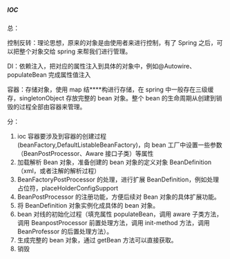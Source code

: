 ##### IOC

总：

控制反转：理论思想，原来的对象是由使用者来进行控制，有了 Spring 之后，可以把整个对象交给 spring 来帮我们进行管理。

DI：依赖注入，把对应的属性注入到具体的对象中，例如@Autowire、populateBean 完成属性值注入

容器：存储对象，使用 map 结****构进行存储，在 spring 中一般存在三级缓存，singletonObject 存放完整的 bean 对象。整个 bean 的生命周期从创建到销毁的过程全部由容器来管理。

分：

1. ioc 容器要涉及到容器的创建过程(beanFactory,DefaultListableBeanFactory)，向 bean 工厂中设置一些参数（BeanPostProcessor、Aware 接口子类）等属性
2. 加载解析 Bean 对象，准备创建的 bean 对象的定义对象 BeanDefinition（xml，或者注解的解析过程）
3. BeanFactoryPostProcessor 的处理，进行扩展 BeanDefinition，例如处理占位符，placeHolderConfigSupport
4. BeanPostProcessor 的注册功能，方便后续对 Bean 对象的具体扩展功能。
5. 将 BeanDefinition 对象实例化成具体的 bean 对象。
6. bean 对线的初始化过程（填充属性 populateBean，调用 aware 子类方法，调用 BeanpostProcessor 前置处理方法，调用 init-method 方法，调用 BeanProfessor 的后置处理方法）。
7. 生成完整的 bean 对象，通过 getBean 方法可以直接获取。
8. 销毁